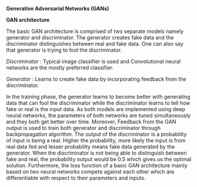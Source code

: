 **Generative Adversarial Networks (GANs)**

**GAN architecture**

The basic GAN architecture is comprised of two separate models namely generator and discriminator. The generator creates fake data and the discriminator distinguishes between real and fake data. One can also say that generator is trying to fool the discriminator.


*Discriminator* : Typical image classifier is used and Convolutional neural networks are the mostly preferred classifier.

*Generator* : Learns to create fake data by incorporating feedback from the discriminator.

In the training phase, the generator learns to become better with generating data that can fool the discriminator while the discriminator learns to tell how fake or real is the input data. As both models are implemented using deep neural networks, the parameters of both networks are tuned simultaneously and they both get better over time. Moreover, Feedback from the GAN output is used to train both generator and discriminator through backpropagation algorithm. The output of the discriminator is a probability of input is being a real. Higher the probability, more likely the input is from real data fed and lesser probability means fake data generated by the generator. When the discriminator is not being able to distinguish between fake and real, the probability output would be 0.5 which gives us the optimal solution. Furthermore, the loss function of a basic GAN architecture mainly based on two neural networks compete against each other which are differentiable with respect to their parameters and inputs. 


